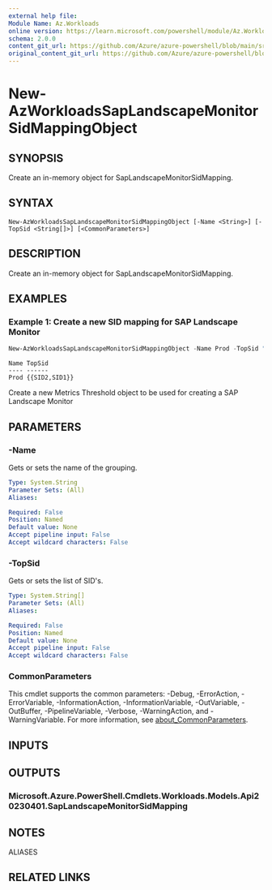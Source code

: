 ```yaml
---
external help file: 
Module Name: Az.Workloads
online version: https://learn.microsoft.com/powershell/module/Az.Workloads/new-AzWorkloadsSapLandscapeMonitorSidMappingObject
schema: 2.0.0
content_git_url: https://github.com/Azure/azure-powershell/blob/main/src/Workloads/help/New-AzWorkloadsSapLandscapeMonitorSidMappingObject.md
original_content_git_url: https://github.com/Azure/azure-powershell/blob/main/src/Workloads/help/New-AzWorkloadsSapLandscapeMonitorSidMappingObject.md
---
```


# New-AzWorkloadsSapLandscapeMonitorSidMappingObject

## SYNOPSIS
Create an in-memory object for SapLandscapeMonitorSidMapping.

## SYNTAX

```
New-AzWorkloadsSapLandscapeMonitorSidMappingObject [-Name <String>] [-TopSid <String[]>] [<CommonParameters>]
```

## DESCRIPTION
Create an in-memory object for SapLandscapeMonitorSidMapping.

## EXAMPLES

### Example 1: Create a new SID mapping for SAP Landscape Monitor
```powershell
New-AzWorkloadsSapLandscapeMonitorSidMappingObject -Name Prod -TopSid "{SID2,SID1}"
```

```output
Name TopSid
---- ------
Prod {{SID2,SID1}}
```

Create a new Metrics Threshold object to be used for creating a SAP Landscape Monitor

## PARAMETERS

### -Name
Gets or sets the name of the grouping.

```yaml
Type: System.String
Parameter Sets: (All)
Aliases:

Required: False
Position: Named
Default value: None
Accept pipeline input: False
Accept wildcard characters: False
```

### -TopSid
Gets or sets the list of SID's.

```yaml
Type: System.String[]
Parameter Sets: (All)
Aliases:

Required: False
Position: Named
Default value: None
Accept pipeline input: False
Accept wildcard characters: False
```

### CommonParameters
This cmdlet supports the common parameters: -Debug, -ErrorAction, -ErrorVariable, -InformationAction, -InformationVariable, -OutVariable, -OutBuffer, -PipelineVariable, -Verbose, -WarningAction, and -WarningVariable. For more information, see [about_CommonParameters](http://go.microsoft.com/fwlink/?LinkID=113216).

## INPUTS

## OUTPUTS

### Microsoft.Azure.PowerShell.Cmdlets.Workloads.Models.Api20230401.SapLandscapeMonitorSidMapping

## NOTES

ALIASES

## RELATED LINKS

